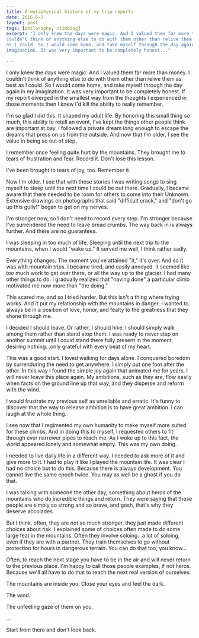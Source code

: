 ```yaml
---
title: A metaphysical history of my trip reports
date: 2016-6-3
layout: post
tags: [philosophy, climbing]
excerpt: "I only knew the days were magic. And I valued them far more than money. I
couldn't think of anything else to do with them other than relive them as best
as I could. So I would come home, and take myself through the day again in my
imagination. It was very important to be completely honest..."

---
```


I only knew the days were magic. And I valued them far more than money. I
couldn't think of anything else to do with them other than relive them as best
as I could. So I would come home, and take myself through the day again in my
imagination. It was very important to be completely honest. If my report
diverged in the smallest way from the thoughts I experienced in those moments
then I knew I'd kill the ability to really remember.

I'm so glad I did this. It shaped my adult life. By honoring this small thing so
much, this ability to retell an event, I've kept the things other people think
are important at bay. I followed a private dream long enough to escape the
dreams that press on us from the outside. And now that I'm older, I see the
value in being so out of step.

I remember once feeling quite hurt by the mountains. They brought me to tears of
frustration and fear. Record it. Don't lose this lesson.

I've been brought to tears of joy, too. Remember it.

Now I'm older. I see that with these stories I was writing songs to sing myself
to sleep until the next time I could be out there. Gradually, I became aware
that there needed to be room for others to come into their Unknown. Extensive
drawings on photographs that said "difficult crack," and "don't go up this
gully!" began to get on my nerves.

I'm stronger now, so I don't need to record every step. I'm stronger because
I've surrendered the need to leave bread crumbs. The way back in is always
further. And there are no guarantees.

I was sleeping in too much of life. Sleeping until the next trip to the
mountains, when I would "wake up." It served me well, I think rather sadly.

Everything changes. The moment you've attained "it," it's over. And so it was
with mountain trips. I became tired, and easily annoyed. It seemed like too much
work to get over there, or all the way up to the glacier. I had many other
things to do. I gradually realized that "having done" a particular climb
motivated me now more than "the doing."

This scared me, and so I tried harder. But this isn't a thing where trying
works. And it put my relationship with the mountains in danger. I wanted to
always be in a position of love, honor, and fealty to the greatness that they
shone through me.

I decided I should leave. Or rather, I should hike. I should simply walk among
them rather than stand atop them. I was ready to never step on another summit
until I could stand there fully present in the moment, desiring nothing...only
grateful with every beat of my heart.

This was a good start. I loved walking for days alone. I conquered boredom by
surrenduring the need to get anywhere. I simply put one foot after the other. In
this way I found the simple joy again that animated me for years. I will never
leave this place again. My ambitions, such as they are, flow easily when facts
on the ground line up that way, and they disperse and reform with the wind.

I would frustrate my previous self as unreliable and erratic. It's funny to
discover that the way to release ambition is to have great ambition. I can laugh
at the whole thing.

I see now that I regimented my own humanity to make myself more suited for these
climbs. And in doing this to myself, I requested others to fit through ever
narrower pipes to reach me. As I woke up to this fact, the world appeared lonely
and somewhat empty. This was my own doing.

I needed to live daily life in a different way. I needed to ask more of it and
give more to it. I had to play it like I played the mountain life. It was clear
I had no choice but to do this. Because there is always development. You cannot
live the same epoch twice. You may as well be a ghost if you do that.

I was talking with someone the other day, something about heros of the mountains
who do incredible things and return. They were saying that these people are
simply so strong and so brave, and gosh, that's why they deserve accolades.

But I think, often, they are not so much stronger, they just made different
choices about risk. I explained some of choices often made to do some large feat
in the mountains. Often they involve soloing...a lot of soloing, even if they
are with a partner. They train themselves to go without protection for hours in
dangerous terrain. You can do that too, you know...

Often, to reach the next stage you have to be in the air and will never return
to the previous place. I'm happy to call those people examples, if not
heros. Because we'll all have to do that to reach the next real version of
ourselves.

The mountains are inside you. Close your eyes and feel the dark.

The wind.

The unfeeling gaze of them on you.

...

Start from there and don't look back.
